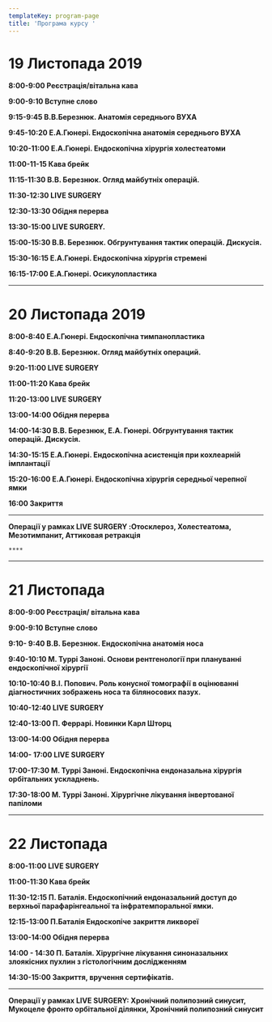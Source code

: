 ```yaml
---
templateKey: program-page
title: 'Програма курсу '
---
```

# **19 Листопада 2019**

**8:00-9:00	Реєстрація/вітальна кава**

**9:00-9:10	Вступне слово**

**9:15-9:45	В.В.Березнюк. Анатомія середнього ВУХА**

**9:45-10:20	Е.А.Гюнері. Ендоскопічна анатомія середнього ВУХА**

**10:20-11:00	Е.А.Гюнері. Ендоскопічна хірургія холестеатоми**

 **11:00-11-15	Кава брейк**

**11:15-11:30	В.В. Березнюк. Огляд майбутніх операцій.**

**11:30-12:30	LIVE SURGERY**

**12:30-13:30	Обідня перерва**

**13:30-15:00	LIVE SURGERY.** 

**15:00-15:30	В.В. Березнюк. Обгрунтування тактик операцій. Дискусія.**

**15:30-16:15	Е.А.Гюнері. Ендоскопічна хірургія стремені**

**16:15-17:00	Е.А.Гюнері. Осикулопластика**

	****

# **20 Листопада 2019**	

**8:00-8:40	Е.А.Гюнері. Ендоскопічна тимпанопластика**

**8:40-9:20	В.В. Березнюк. Огляд майбутніх операций.**

**9:20-11:00	LIVE SURGERY** 

**11:00-11:20	Кава брейк**

**11:20-13:00	LIVE SURGERY** 

**13:00-14:00	Обідня перерва**

**14:00-14:30	В.В. Березнюк, Е.А. Гюнері. Обгрунтування тактик операцій. Дискусія.**

**14:30-15:15	Е.А.Гюнері. Ендоскопічна асистенція при кохлеарній імплантації**

**15:20-16:00	Е.А.Гюнері. Ендоскопічна хірургія середньої черепної ямки**

**16:00	Закриття**

	****

**Операції у рамках LIVE SURGERY :Отосклероз, Холестеатома, Мезотимпанит, Аттиковая ретракція**	

	****

	****

# 	**21 Листопада**

**8:00-9:00	Реєстрація/ вітальна кава**

**9:00-9:10	Вступне слово**

**9:10- 9:40	В.В. Березнюк.  Ендоскопічна анатомія носа**

**9:40-10:10	М. Туррі Заноні.  Основи рентгенології при плануванні ендоскопічної хірургії**

**10:10-10:40	В.І. Попович. Роль конусної томографії в оцінюванні діагностичних зображень носа та біляносових пазух.**

**10:40-12:40	LIVE SURGERY** 

**12:40-13:00	П. Феррарі. Новинки Карл Шторц**

**13:00-14:00	Обідня перерва**

**14:00- 17:00	LIVE SURGERY** 

**17:00-17:30	М. Туррі Заноні. Ендоскопічна ендоназальна хірургія орбітальних ускладнень.**

**17:30-18:00	М. Туррі Заноні. Хірургічне лікування інвертованої папіломи**

		****

# 	**22 Листопада**

**8:00-11:00	LIVE SURGERY** 

**11:00-11:30	Кава брейк**

**11:30-12:15	П. Баталія. Ендоскопічний ендоназальний доступ до верхньої парафарінгеальної та інфратемпоральної ямки.**

**12:15-13:00	П.Баталія Ендоскопіче закриття ликвореї**

**13:00-14:00	Обідня перерва**

**14:00 - 14:30	П. Баталія. Хірургічне лікування синоназальних злоякісних пухлин з гістологічним дослідженням**

**14:30-15:00	Закриття, вручення сертифікатів.**

	****

**Операції у рамках LIVE SURGERY: Хронічний полипозний синусит, Мукоцеле фронто орбітальної ділянки, Хронічний полипозний синусит**
